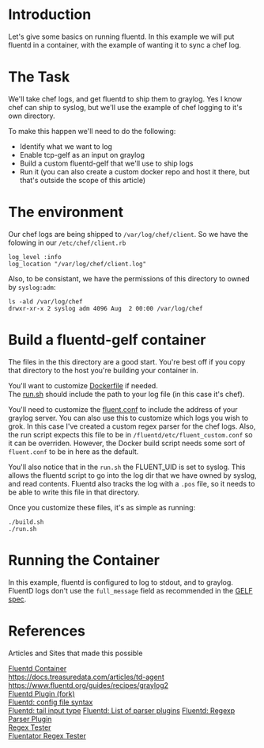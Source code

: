 # Introduction
Let's give some basics on running fluentd. In this example we will put fluentd in a container, with the example of wanting it to sync a chef log.


# The Task
We'll take chef logs, and get fluentd to ship them to graylog. Yes I know chef can ship to syslog, but we'll use the example of chef logging to it's own directory.

To make this happen we'll need to do the following:  
* Identify what we want to log
* Enable tcp-gelf as an input on graylog
* Build a custom fluentd-gelf that we'll use to ship logs
* Run it (you can also create a custom docker repo and host it there, but that's outside the scope of this article)

# The environment
Our chef logs are being shipped to `/var/log/chef/client`. So we have the folowing in our `/etc/chef/client.rb`
```
log_level :info
log_location "/var/log/chef/client.log"
```
Also, to be consistant, we have the permissions of this directory to owned by `syslog:adm`:
```
ls -ald /var/log/chef
drwxr-xr-x 2 syslog adm 4096 Aug  2 00:00 /var/log/chef
```


# Build a fluentd-gelf container
The files in the this directory are a good start. You're best off if you copy that directory to the host you're building your container in.

You'll want to customize [Dockerfile](Dockerfile) if needed.  
The [run.sh](run.sh) should include the path to your log file (in this case it's chef).

You'll need to customize the [fluent.conf](fluent.conf) to include the address of your graylog server. You can also use this to customize which logs you wish to grok. In this case I've created a custom regex parser for the chef logs. Also, the run script expects this file to be in `/fluentd/etc/fluent_custom.conf` so it can be overriden. However, the Docker build script needs some sort of `fluent.conf` to be in here as the default.

You'll also notice that in the `run.sh` the FLUENT_UID is set to syslog. This allows the fluentd script to go into the log dir that we have owned by syslog, and read contents. Fluentd also tracks the log with a `.pos` file, so it needs to be able to write this file in that directory.

Once you customize these files, it's as simple as running:
```
./build.sh
./run.sh
```

# Running the Container
In this example, fluentd is configured to log to stdout, and to graylog. FluentD logs don't use the `full_message` field as recommended in the [GELF spec](http://docs.graylog.org/en/latest/pages/gelf.html#gelf-payload-specification).

# References
Articles and Sites that made this possible

[Fluentd Container](https://hub.docker.com/r/fluent/fluentd/)  
https://docs.treasuredata.com/articles/td-agent  
https://www.fluentd.org/guides/recipes/graylog2  
[Fluentd Plugin (fork)](https://github.com/craigplafferty/fluent-plugin-gelf-hs)  
[Fluentd: config file syntax](https://docs.fluentd.org/v1.0/articles/config-file)  
[Fluentd: tail input type](https://docs.fluentd.org/v1.0/articles/in_tail)
[Fluentd: List of parser plugins](https://docs.fluentd.org/v1.0/articles/parser-plugin-overview)
[Fluentd: Regexp Parser Plugin](https://docs.fluentd.org/v1.0/articles/parser_regexp)  
[Regex Tester](https://regex101.com)  
[Fluentator Regex Tester](http://fluentular.herokuapp.com)  
